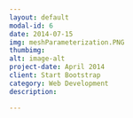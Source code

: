 ```yaml
---
layout: default
modal-id: 6
date: 2014-07-15
img: meshParameterization.PNG
thumbimg:
alt: image-alt
project-date: April 2014
client: Start Bootstrap
category: Web Development
description: 

---
```


